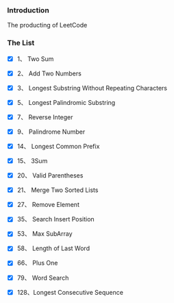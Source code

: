 ### Introduction

The producting of LeetCode

### The List

-   [x] 1、  Two Sum
-   [x] 2、  Add Two Numbers
-   [x] 3、  Longest Substring Without Repeating Characters
-   [x] 5、  Longest Palindromic Substring
-   [x] 7、  Reverse Integer
-   [x] 9、  Palindrome Number
-   [x] 14、 Longest Common Prefix
-   [x] 15、 3Sum
-   [x] 20、 Valid Parentheses
-   [x] 21、 Merge Two Sorted Lists
-   [x] 27、 Remove Element
-   [x] 35、 Search Insert Position
-   [x] 53、 Max SubArray
-   [x] 58、 Length of Last Word
-   [x] 66、 Plus One
-   [x] 79、 Word Search
-   [x] 128、Longest Consecutive Sequence

